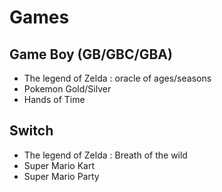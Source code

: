 # Games

## Game Boy \(GB/GBC/GBA\)

* The legend of Zelda : oracle of ages/seasons
* Pokemon Gold/Silver
* Hands of Time

## Switch

* The legend of Zelda : Breath of the wild
* Super Mario Kart
* Super Mario Party

